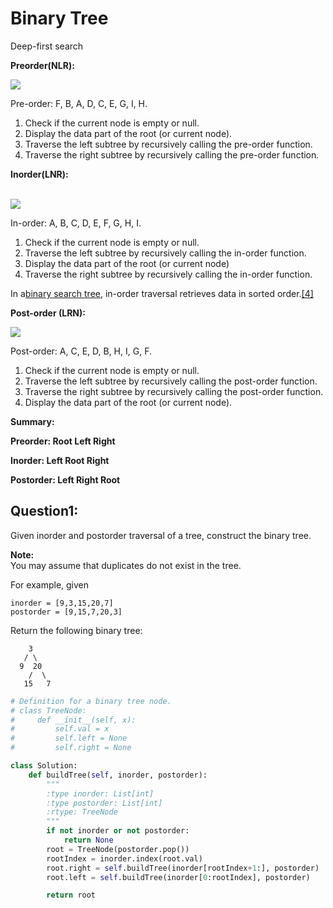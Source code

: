 # Binary Tree

Deep-first search

**Preorder\(NLR\):**

[![](https://upload.wikimedia.org/wikipedia/commons/thumb/d/d4/Sorted_binary_tree_preorder.svg/220px-Sorted_binary_tree_preorder.svg.png)](https://en.wikipedia.org/wiki/File:Sorted_binary_tree_preorder.svg)

Pre-order: F, B, A, D, C, E, G, I, H.

1. Check if the current node is empty or null.
2. Display the data part of the root \(or current node\).
3. Traverse the left subtree by recursively calling the pre-order function.
4. Traverse the right subtree by recursively calling the pre-order function.

**Inorder\(LNR\):**

[  
![](https://upload.wikimedia.org/wikipedia/commons/thumb/7/77/Sorted_binary_tree_inorder.svg/220px-Sorted_binary_tree_inorder.svg.png)](https://en.wikipedia.org/wiki/File:Sorted_binary_tree_inorder.svg)

In-order: A, B, C, D, E, F, G, H, I.

1. Check if the current node is empty or null.
2. Traverse the left subtree by recursively calling the in-order function.
3. Display the data part of the root \(or current node\)
4. Traverse the right subtree by recursively calling the in-order function.

In a[binary search tree](https://en.wikipedia.org/wiki/Binary_search_tree), in-order traversal retrieves data in sorted order.[\[4\]](https://en.wikipedia.org/wiki/Tree_traversal#cite_note-4)

**Post-order \(LRN\):**

[![](https://upload.wikimedia.org/wikipedia/commons/thumb/9/9d/Sorted_binary_tree_postorder.svg/220px-Sorted_binary_tree_postorder.svg.png)](https://en.wikipedia.org/wiki/File:Sorted_binary_tree_postorder.svg)

Post-order: A, C, E, D, B, H, I, G, F.

1. Check if the current node is empty or null.
2. Traverse the left subtree by recursively calling the post-order function.
3. Traverse the right subtree by recursively calling the post-order function.
4. Display the data part of the root \(or current node\).

**Summary:**

**Preorder: Root Left Right**

**Inorder: Left Root Right**

**Postorder: Left Right Root**

## Question1:

Given inorder and postorder traversal of a tree, construct the binary tree.

**Note:**  
You may assume that duplicates do not exist in the tree.

For example, given

```
inorder = [9,3,15,20,7]
postorder = [9,15,7,20,3]
```

Return the following binary tree:

```
    3
   / \
  9  20
    /  \
   15   7
```

```py
# Definition for a binary tree node.
# class TreeNode:
#     def __init__(self, x):
#         self.val = x
#         self.left = None
#         self.right = None

class Solution:
    def buildTree(self, inorder, postorder):
        """
        :type inorder: List[int]
        :type postorder: List[int]
        :rtype: TreeNode
        """
        if not inorder or not postorder:
            return None
        root = TreeNode(postorder.pop())
        rootIndex = inorder.index(root.val)
        root.right = self.buildTree(inorder[rootIndex+1:], postorder)
        root.left = self.buildTree(inorder[0:rootIndex], postorder)

        return root
```












